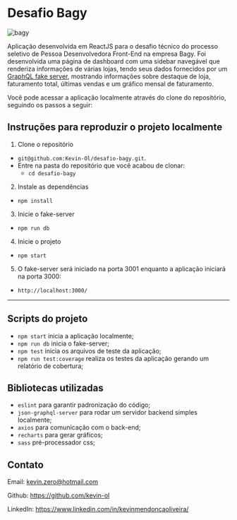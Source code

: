 # Desafio Bagy

![bagy](https://user-images.githubusercontent.com/82068881/159203850-3dc21f65-9903-458a-8d44-21d9be2cab12.png)

Aplicação desenvolvida em ReactJS para o desafio técnico do processo seletivo de Pessoa Desenvolvedora Front-End na empresa Bagy. Foi desenvolvida uma 
página de dashboard com uma sidebar navegável que renderiza informações de várias lojas, tendo seus dados fornecidos por um [GraphQL fake server](https://github.com/marmelab/json-graphql-server), mostrando informações sobre destaque de loja, faturamento total, últimas vendas e um gráfico mensal de faturamento.

Você pode acessar a aplicação localmente através do clone do repositório, seguindo os passos a seguir:

## Instruções para reproduzir o projeto localmente

1. Clone o repositório
  * `git@github.com:Kevin-Ol/desafio-bagy.git`.
  * Entre na pasta do repositório que você acabou de clonar:
    * `cd desafio-bagy`

2. Instale as dependências
  * `npm install`

3. Inicie o fake-server
  * `npm run db`

4. Inicie o projeto
  * `npm start`

5. O fake-server será iniciado na porta 3001 enquanto a aplicação iniciará na porta 3000:
  * `http://localhost:3000/`

---

## Scripts do projeto

- `npm start` inicia a aplicação localmente;
- `npm run db` inicia o fake-server;
- `npm test` inicia os arquivos de teste da aplicação;
- `npm run test:coverage` realiza os testes da aplicação gerando um relatório de cobertura;

## Bibliotecas utilizadas

- `eslint` para garantir padronização do código;
- `json-graphql-server` para rodar um servidor backend simples localmente;
- `axios` para comunicação com o back-end;
- `recharts` para gerar gráficos;
- `sass` pré-processador css;

## Contato

Email: kevin.zero@hotmail.com

Github: https://github.com/kevin-ol

LinkedIn: https://www.linkedin.com/in/kevinmendoncaoliveira/
